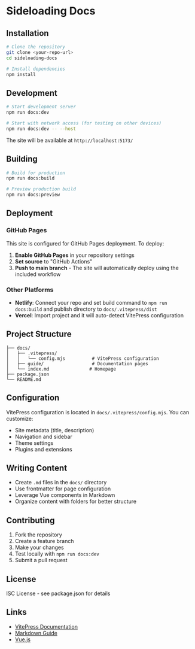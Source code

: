 # Sideloading Docs

## Installation

```bash
# Clone the repository
git clone <your-repo-url>
cd sideloading-docs

# Install dependencies
npm install
```

## Development

```bash
# Start development server
npm run docs:dev

# Start with network access (for testing on other devices)
npm run docs:dev -- --host
```

The site will be available at `http://localhost:5173/`

## Building

```bash
# Build for production
npm run docs:build

# Preview production build
npm run docs:preview
```

## Deployment

### GitHub Pages

This site is configured for GitHub Pages deployment. To deploy:

1. **Enable GitHub Pages** in your repository settings
2. **Set source** to "GitHub Actions" 
3. **Push to main branch** - The site will automatically deploy using the included workflow

### Other Platforms

- **Netlify**: Connect your repo and set build command to `npm run docs:build` and publish directory to `docs/.vitepress/dist`
- **Vercel**: Import project and it will auto-detect VitePress configuration

## Project Structure

```
├── docs/
│   ├── .vitepress/
│   │   └── config.mjs          # VitePress configuration
│   ├── guide/                  # Documentation pages
│   └── index.md               # Homepage
├── package.json
└── README.md
```

## Configuration

VitePress configuration is located in `docs/.vitepress/config.mjs`. You can customize:

- Site metadata (title, description)
- Navigation and sidebar
- Theme settings
- Plugins and extensions

## Writing Content

- Create `.md` files in the `docs/` directory
- Use frontmatter for page configuration
- Leverage Vue components in Markdown
- Organize content with folders for better structure

## Contributing

1. Fork the repository
2. Create a feature branch
3. Make your changes
4. Test locally with `npm run docs:dev`
5. Submit a pull request

## License

ISC License - see package.json for details

## Links

- [VitePress Documentation](https://vitepress.dev/)
- [Markdown Guide](https://www.markdownguide.org/)
- [Vue.js](https://vuejs.org/) 